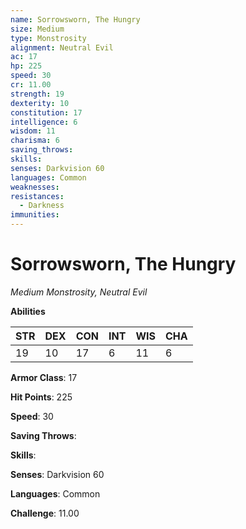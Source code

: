 ```yaml
---
name: Sorrowsworn, The Hungry
size: Medium
type: Monstrosity
alignment: Neutral Evil
ac: 17
hp: 225
speed: 30
cr: 11.00
strength: 19
dexterity: 10
constitution: 17
intelligence: 6
wisdom: 11
charisma: 6
saving_throws: 
skills: 
senses: Darkvision 60
languages: Common
weaknesses:
resistances:
  - Darkness
immunities:
---
```


# Sorrowsworn, The Hungry

*Medium Monstrosity, Neutral Evil*

**Abilities**

| STR | DEX | CON | INT | WIS | CHA |
| --- | --- | --- | --- | --- | --- |
| 19 | 10 | 17 | 6 | 11 | 6 |

**Armor Class**: 17

**Hit Points**: 225

**Speed**: 30

**Saving Throws**: 

**Skills**: 

**Senses**: Darkvision 60

**Languages**: Common

**Challenge**: 11.00

